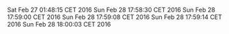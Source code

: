 Sat Feb 27 01:48:15 CET 2016
Sun Feb 28 17:58:30 CET 2016
Sun Feb 28 17:59:00 CET 2016
Sun Feb 28 17:59:08 CET 2016
Sun Feb 28 17:59:14 CET 2016
Sun Feb 28 18:00:03 CET 2016
